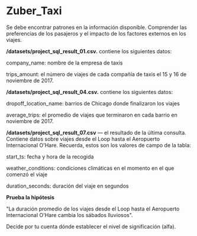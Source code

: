 # Zuber_Taxi
Se debe encontrar patrones en la información disponible. Comprender las preferencias de los pasajeros y el impacto de los factores externos en los viajes.

**/datasets/project_sql_result_01.csv.** contiene los siguientes datos:

company_name: nombre de la empresa de taxis

trips_amount: el número de viajes de cada compañía de taxis el 15 y 16 de noviembre de 2017. 

**/datasets/project_sql_result_04.csv.** contiene los siguientes datos:

dropoff_location_name: barrios de Chicago donde finalizaron los viajes

average_trips: el promedio de viajes que terminaron en cada barrio en noviembre de 2017.

**/datasets/project_sql_result_07.csv** — el resultado de la última consulta. Contiene datos sobre viajes desde el Loop hasta el Aeropuerto Internacional O'Hare. Recuerda, estos son los valores de campo de la tabla:

start_ts: fecha y hora de la recogida

weather_conditions: condiciones climáticas en el momento en el que comenzó el viaje

duration_seconds: duración del viaje en segundos

**Prueba la hipótesis**

"La duración promedio de los viajes desde el Loop hasta el Aeropuerto Internacional O'Hare cambia los sábados lluviosos".

Decide por tu cuenta dónde establecer el nivel de significación (alfa).
